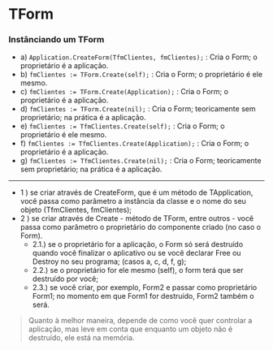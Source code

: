 # TForm

### Instânciando um TForm

- a) `Application.CreateForm(TfmClientes, fmClientes);` : Cria o Form; o proprietário é a aplicação.
- b) `fmClientes := TForm.Create(self);` : Cria o Form; o proprietário é ele mesmo.
- c) `fmClientes := TForm.Create(Application);` : Cria o Form; o proprietário é a aplicação.
- d) `fmClientes := TForm.Create(nil);` : Cria o Form; teoricamente sem proprietário; na prática é a aplicação.
- e) `fmClientes := TfmClientes.Create(self);` : Cria o Form; o proprietário é ele mesmo.
- f) `fmClientes := TfmClientes.Create(Application);` : Cria o Form; o proprietário é a aplicação.
- g) `fmClientes := TfmClientes.Create(nil);` : Cria o Form; teoricamente sem proprietário; na prática é a aplicação.

----

- 1 ) se criar através de CreateForm, que é um método de TApplication, você passa como parâmetro a instância da classe e o nome do seu objeto (TfmClientes, fmClientes);
- 2 ) se criar através de Create - método de TForm, entre outros - você passa como parâmetro o proprietário do componente criado (no caso o Form).
  - 2.1.) se o proprietário for a aplicação, o Form só será destruído quando você finalizar o aplicativo ou se você declarar Free ou Destroy no seu programa; (casos a, c, d, f, g);
  - 2.2.) se o proprietário for ele mesmo (self), o form terá que ser destruído por você;
  - 2.3.) se você criar, por exemplo, Form2 e passar como proprietário Form1; no momento em que Form1 for destruído, Form2 também o será.

> Quanto à melhor maneira, depende de como você quer controlar a aplicação, mas leve em conta que enquanto um objeto não é destruído, ele está na memória.
